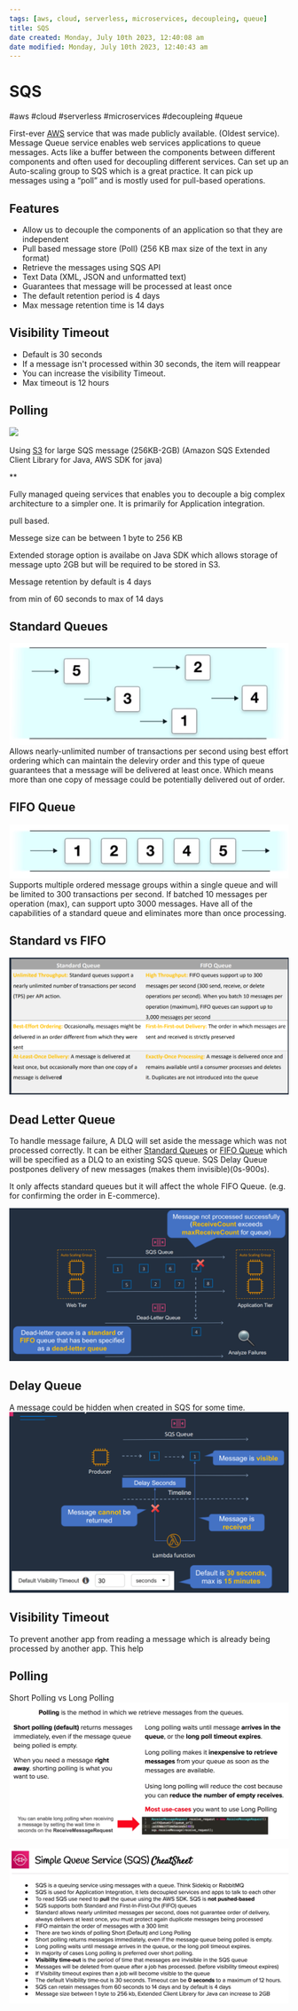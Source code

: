 ```yaml
---
tags: [aws, cloud, serverless, microservices, decoupleing, queue]
title: SQS
date created: Monday, July 10th 2023, 12:40:08 am
date modified: Monday, July 10th 2023, 12:40:43 am
---
```

# SQS
#aws #cloud #serverless #microservices  #decoupleing #queue

First-ever [AWS](Cloud%20Computing/AWS/AWS.md) service that was made publicly available. (Oldest service). 
Message Queue service enables web services applications to queue messages. Acts like a buffer between the components between different components and often used for decoupling different services. Can set up an Auto-scaling group to SQS which is a great practice. It can pick up messages using a “poll” and is mostly used for pull-based operations.


## Features
-   Allow us to decouple the components of an application so that they are independent
-   Pull based message store (Poll) (256 KB max size of the text in any format)
-   Retrieve the messages using SQS API
-   Text Data (XML, JSON and unformatted text)
-   Guarantees that message will be processed at least once
-   The default retention period is 4 days
-   Max message retention time is 14 days


## Visibility Timeout
-   Default is 30 seconds
-   If a message isn't processed within 30 seconds, the item will reappear
-   You can increase the visibility Timeout.    
-   Max timeout is 12 hours    

  

## Polling  
![](https://lh3.googleusercontent.com/kX3LN5a7jK4UmacSq5znYiNFZuQL8dXL4uz-QOqbGQ_UR_aUdyJ3WCAm3NDREirE23EQX7IrfiTQWRzDBKjCvALs7qcJpaqMdEjaOKreRbHWKxe2Q8H54O4qlwSczdLOqCMbl1eYSFWGJCEUcr_Kag)



Using [S3](Cloud%20Computing/AWS/Storage/S3.md) for large SQS message (256KB-2GB) (Amazon SQS Extended Client Library for Java, AWS SDK for java)

**

Fully managed queing services that enables you to decouple a big complex architecture to a simpler one. It is primarily for Application integration.

pull based.

Messege size can be between 1 byte to 256 KB

Extended storage option is availabe on Java SDK which allows storage of message upto 2GB but will be required to be stored in S3.

Message retention by default is 4 days

from min of 60 seconds to max of 14 days


## Standard Queues
![Pasted image 20220724103848](Attachments/Pasted%20image%2020220724103848.png)
Allows nearly-unlimited number of transactions per second using best effort ordering which can maintain the deleviry order and this type of queue guarantees that a message will be delivered at least once. Which means more than one copy of message could be potentially delivered out of order.

## FIFO Queue
![Pasted image 20220724104025](Attachments/Pasted%20image%2020220724104025.png)
Supports multiple ordered message groups within a single queue and will be limited to 300 transactions per second. If batched 10 messages per operation (max), can support upto 3000 messages. Have all of the capabilities of a standard queue and eliminates more than once processing. 


## Standard vs FIFO
![](Attachments/Pasted%20image%2020230325202511.png)


## Dead Letter Queue

To handle message failure, A DLQ will set aside the message which was not processed correctly. It can be either [Standard Queues](#Standard%20Queues) or [FIFO Queue](Cloud%20Computing/AWS/Application%20Integration/SQS.md#FIFO%20Queue) which will be specified as a DLQ to an existing SQS queue.  SQS Delay Queue postpones delivery of new messages (makes them invisible)(0s-900s). 

It only affects standard queues but it will affect the whole FIFO Queue. (e.g. for confirming the order in E-commerce).

![](Attachments/Pasted%20image%2020230325202924.png)


## Delay Queue
A message could be hidden when created in SQS for some time.
![](Attachments/Pasted%20image%2020230325203014.png)


## Visibility Timeout

To prevent another app from reading a message which is already being processed by another app. This help


## Polling

Short Polling vs Long Polling
![Pasted image 20220724104406](Attachments/Pasted%20image%2020220724104406.png)





![Pasted image 20220724104428](Attachments/Pasted%20image%2020220724104428.png)